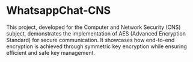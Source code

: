 # WhatsappChat-CNS
This project, developed for the Computer and Network Security (CNS) subject, demonstrates the implementation of AES (Advanced Encryption Standard) for secure communication. It showcases how end-to-end encryption is achieved through symmetric key encryption while ensuring efficient and safe key management.

